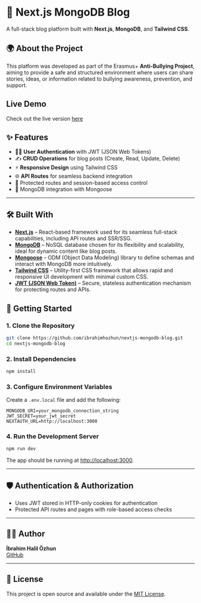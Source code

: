 # 📝 Next.js MongoDB Blog

A full-stack blog platform built with **Next.js**, **MongoDB**, and **Tailwind CSS**.

## 🌍 About the Project

This platform was developed as part of the Erasmus+ **Anti-Bullying Project**, aiming to provide a safe and structured environment where users can share stories, ideas, or information related to bullying awareness, prevention, and support.

## Live Demo
Check out the live version [here](https://anti-bullying-blog.vercel.app/)

## ✨ Features

- 🧑‍💻 **User Authentication** with JWT (JSON Web Tokens)
- ✍️ **CRUD Operations** for blog posts (Create, Read, Update, Delete)
- ⚡ **Responsive Design** using Tailwind CSS
- 🌐 **API Routes** for seamless backend integration
- 🔐 Protected routes and session-based access control
- 🌱 MongoDB integration with Mongoose

---

## 🛠️ Built With

- **[Next.js](https://nextjs.org/)** – React-based framework used for its seamless full-stack capabilities, including API routes and SSR/SSG.
- **[MongoDB](https://www.mongodb.com/)** – NoSQL database chosen for its flexibility and scalability, ideal for dynamic content like blog posts.
- **[Mongoose](https://mongoosejs.com/)** – ODM (Object Data Modeling) library to define schemas and interact with MongoDB more intuitively.
- **[Tailwind CSS](https://tailwindcss.com/)** – Utility-first CSS framework that allows rapid and responsive UI development with minimal custom CSS.
- **[JWT (JSON Web Token)](https://jwt.io/)** – Secure, stateless authentication mechanism for protecting routes and APIs.


## 🚀 Getting Started

### 1. Clone the Repository

```bash
git clone https://github.com/ibrahimhozhun/nextjs-mongodb-blog.git
cd nextjs-mongodb-blog
```

### 2. Install Dependencies

```bash
npm install
```

### 3. Configure Environment Variables

Create a `.env.local` file and add the following:

```env
MONGODB_URI=your_mongodb_connection_string
JWT_SECRET=your_jwt_secret
NEXTAUTH_URL=http://localhost:3000
```

### 4. Run the Development Server

```bash
npm run dev
```

The app should be running at [http://localhost:3000](http://localhost:3000).


---

## 🛡️ Authentication & Authorization

- Uses JWT stored in HTTP-only cookies for authentication
- Protected API routes and pages with role-based access checks

---

## 🧑‍🎓 Author

**İbrahim Halil Özhun**  
[GitHub](https://github.com/ibrahimhozhun)

---

## 📄 License

This project is open source and available under the [MIT License](LICENSE).
